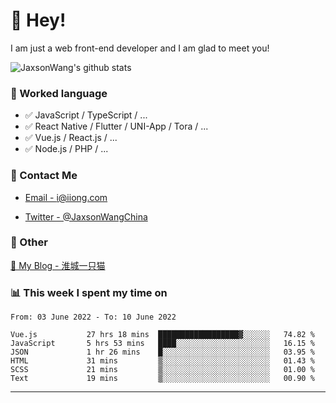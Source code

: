 # 👋 Hey!

I am just a web front-end developer and I am glad to meet you!

![JaxsonWang's github stats](https://github-readme-stats.vercel.app/api?username=JaxsonWang&&show_icons=true&&title_color=1abc9c&&icon_color=1abc9c)


### 📝 Worked language

- ✅ JavaScript / TypeScript / ...
- ✅ React Native / Flutter / UNI-App / Tora / ...
- ✅ Vue.js / React.js / ...
- ✅ Node.js / PHP / ...

### 📮 Contact Me

- [Email - i@iiong.com](mailto:i@iiong.com)

- [Twitter - @JaxsonWangChina](https://twitter.com/JaxsonWangChina)

### 🤪 Other

[📌 My Blog - 淮城一只猫](https://iiong.com)

### 📊 This week I spent my time on

<!--START_SECTION:waka-->

```text
From: 03 June 2022 - To: 10 June 2022

Vue.js           27 hrs 18 mins  ██████████████████▓░░░░░░   74.82 %
JavaScript       5 hrs 53 mins   ████░░░░░░░░░░░░░░░░░░░░░   16.15 %
JSON             1 hr 26 mins    █░░░░░░░░░░░░░░░░░░░░░░░░   03.95 %
HTML             31 mins         ▒░░░░░░░░░░░░░░░░░░░░░░░░   01.43 %
SCSS             21 mins         ▒░░░░░░░░░░░░░░░░░░░░░░░░   01.00 %
Text             19 mins         ▒░░░░░░░░░░░░░░░░░░░░░░░░   00.90 %
```

<!--END_SECTION:waka-->

---
